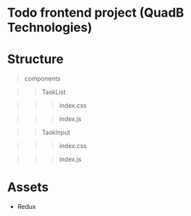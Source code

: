 # Todo frontend project  (QuadB Technologies)


# Structure 

>components

>>TaskList

>>>index.css

>>>index.js

>>TaskInput

>>>index.css

>>>index.js 




# Assets

* Redux
